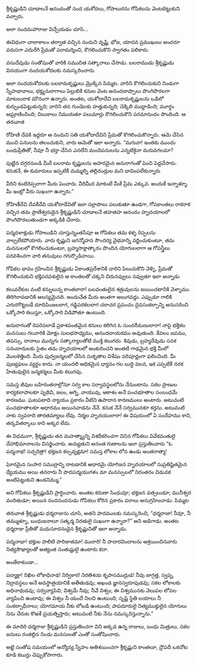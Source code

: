 ﻿శ్రీకృష్ణుడిని చూడాలనే ఆనందంతో నంద యశోదలు, గోపాలురను గోపికలను వెంటబెట్టుకుని వచ్చారు. 

అలా నందమహారాజు విచ్చేయడం చూసి... 

ఈవిధంగా చాలాకాలం తర్వాత వచ్చిన నందుని వృష్ణి, భోజ, యాదవ ప్రముఖులు అందరూ వరుసగా ఎదురేగి ప్రేమతో పరామర్శించి, కౌగలించుకొని స్వాగతం పలికారు. 

వసుదేవుడు సంతోషంతో వారికి సముచిత సత్కారాలు చేసాడు. బలరాముడు శ్రీకృష్ణుడు వినయంగా నందయశోదలకు నమస్కరించారు. 

అలా నందయశోదలకు బలరామకృష్ణులు మ్రొక్కిన పిమ్మట. వారిని కౌగలించుకుని నిండుగా స్నేహభావాలు, భక్త్యనురాగాలు పెల్లుబికి కనుల వెంట అనందబాష్పాలు పొంగిపొరలగా మాటలురాక మౌనంగా ఉన్నారు. అంతట, యశోదాదేవి బలరామకృష్ణులను ఒడిలో కుర్చుండపెట్టుకున్నది; వారిని తన గుండెలకు హత్తుకున్నది; చెక్కిలి ముద్దాడింది; మూర్ధం ఆఘ్రాణించింది; చిబుకాలు నిమురుతూ పలుమార్లు కౌగలించుకొని పరమానందం పొందింది. ఆ తరువాత 

రోహిణి దేవకి ఇద్దరూ ఆ నందుని సతి యశోదాదేవిని ప్రేమతో కౌగలించుకొన్నారు. ఆమె చేసిన మంచి పనులను తలంచుకుని, వారు ఆమెతో ఇలా అన్నారు. “మగువా! ఇంతకు ముందు బంధుప్రీతితో, నీవూ నీ భర్తా చేసిన ఎనలేని మంచిపనులను ఎన్నటికైనా మరువగలమా? 

పుట్టిన దగ్గరనుండి మీరే బలరామ కృష్ణులను అపారమైన అనురాగంతో పెంచి పెద్దచేసారు. కనుకనే, ఈ కుమారులు ఇప్పటికీ మమ్మల్ని తల్లిదండ్రుల మని భావింపలేకున్నారు 

వీరిని కంటిరెప్పలాగా మీరు పెంచారు. వీరిమీద మాకంటే మీకే ప్రేమ ఎక్కువ. అందుకే ఇన్నాళ్ళూ మీ ఇంట్లో వీరు సుఖంగా ఉన్నారు.” 

రోహిణీదేవి దేవకీదేవి యశోదాదేవితో ఇలా సల్లాపాలు పలుకుతూ ఉండగా, గోపకాంతలు రాకరాక వచ్చిన తమ ప్రాణేశ్వరుడైన శ్రీకృష్ణుడిని చూడాలనే తహతహ ఆనందం హృదయాలలో పొంగిపొరలుతుండగా అక్కడికి చేరారు. 

పద్మదళాక్షుడు గోపాలుడిని చూస్తున్నంతసేపూ ఆ గోపికలు తమ కళ్ళ రెప్పలను వాల్చలేకపోయారు. వారు కృష్ణుని జగన్మోహన సౌందర్య వైభవాన్ని వర్ణించుకుంటూ, తమ మనసులలో కౌగలించుకుంటూ, బ్రహ్మసాక్షాత్కారం పొందిన యోగులలాగా ఆ గోపస్త్రీలు పరవశించగా వారి తనువులు గగుర్పొడిచాయి. 

గోపికల భావం గ్రహించిన శ్రీకృష్ణుడు ఏకాంతప్రదేశానికి వారిని పిలుచుకొని వెళ్ళి, ప్రేమతో కౌగలించుకుని భక్తిపరవశులైన ఆ కాంతలతో చక్కని చిరునవ్వులు నవ్వుతూ ఇలా అన్నాడు 

కలువరేకుల వంటి కన్నులున్న కాంతలారా! బలవంతులైన శత్రువులను జయించటానికి వెళ్ళాము. తిరిగిరావడానికి ఆలస్యమైనది. అందుచేత మీరు అంతగా అలుగవద్దు. ఎప్పుడూ గాలికి ఎగురగొట్టబడే దూదిపింజలలాగ, గడ్డిపరకలలాగ చరాచర ప్రపంచం దైవసంకల్పాన్ని అనుసరించి ఒక్కోసారి కలుస్తూ, ఒక్కోసారి విడిపోతూ ఉంటుంది. 

అనురాగంతో రెపరెపలాడే ప్రకాశవంతమైన కనులు కలిగిన ఓ సుందరీమణులారా! నాపై భక్తికల మనసులు గలవారికి మోక్షం సులభసాధ్యము, ఆనందదాయకము అవుతుంది. కేవలం జపము, తపస్సు, దానాలు మున్నగు సత్కార్యాలతోటి ముక్తి కలుగదు. శివుడు, బ్రహ్మదేవుడు సనక సనందాదులకు సైతం తమ హృదయాలలో అంకురించని అంతటి గాఢమైన భక్తి మీలో మొలకెత్తింది. మీరు పుర్వజన్మలలో చేసిన సుకృతాల విశేషం పరిపూర్ణంగా ఫలించింది. మీ పుణ్యఫలం వ్యర్థం కాదు. నా యందలి అధికమైన ధ్యానం గల బుద్ధి వలన, ఇక ఎప్పటికీ నరక హేతువులైన జన్మకర్మలు మీకు కలుగవు. 

సమస్త జీవుల బహిరంతరాల్లోనూ సర్వ కాల సర్వావస్థలలోను నేనుంటాను. సకల ప్రాణుల కార్యకలాపాలకూ పృథివి, జలం, అగ్ని, వాయువు, ఆకాశం అనే పంచభూతాల సంబంధమే కారణము. ఘటపటాది న్యాయం ప్రకారం వీటిని ఉపాదాన కారణములు అంటారు. అటువంటి పంచభూతాలకూ ఆధారము అయినవాడను నేనే. కనుక నేనే సర్వమునకూ కర్తను. అటువంటి నాకు స్వపరాది తారతమ్యాలు లేవు. నిర్మల హృదయులారా! ఈ విషయంలో ఏ సందేహము కాని, తర్కవితర్కాలు కాని అక్కర లేదు. 

ఈ విధముగా, శ్రీకృష్ణుడు తన మహత్మ్యాన్ని విశదీకరించగా వినిన గోపికలు వివేకవంతులై దేహాభిమానాలను విసర్జించారు. అచ్యుతుని అనంత గుణాలను ఇలా ప్రస్తుతించారు “ఓ పద్మనాభ! సచ్చరిత్రా! భక్తజన కల్పవృక్షమా! సమస్త లోకాల లోన ఉండు అంతరాత్మా! 

ఘోరమైన సంసార సముద్రాన్ని దాటడానికి ఆధారమై యోగిజన హృదయాలలో సుప్రతిష్టితమైన ధ్యేయము అయి తనరారు నీ పాదపద్మయుగళం మా మనస్సులలో నిరంతరం విడువక అంటిపెట్టుకుని ఉండనిమ్ము.” 

అని గోపికలు శ్రీకృష్ణుడిని ప్రార్థించారు. అంతట కరుణా సింధువూ; భక్తజన వత్సలుడూ; మునీశ్వర వందితుడూ; అయిన నందనందనుడు గోపికలు కోరిన ప్రకారం వరాలు అనుగ్రహించాడు. పిమ్మట 

తరువాత శ్రీకృష్ణుడు ధర్మరాజును చూసి, అతని పాదములకు నమస్కరించి, “ధర్మరాజా! నీవూ, నీ తమ్ముళ్ళూ, బంధుజనాలూ సత్కర్మ నిరతులై సుఖంగా ఉన్నారా?” అని అడిగాడు. అంతట ధర్మరాజు ప్రీతితో మధుసూదనుడైన శ్రీకృష్ణునితో ఇలా అన్నాడు. 

పద్మనాభా! భక్తుల పాలిటి పారిజాతమా! మురారి! నీ పాదారవిందాలను ఆశ్రయించినవారు నిత్యసౌఖ్యాలతో అత్యంత సంతుష్టులై ఉంటారు కదా. 

అంతేకాకుండా... 

పద్మాక్షా! నిఖిల లోకాధినాథ! నిర్వికార! నిరతిశయ కృపాసముద్రుడ! నీవు జాగ్రత్త, స్వప్న, నిద్రావస్థలు అనే అవస్థాత్రయానికి అతీతుడవు; అఖండ జ్ఞానస్వరూపుడవు; సకల లోకాలకు అధినాథుడవు; సర్వవ్యాపివి; విశ్వమే నీవు; నీవే విశ్వం; ఈ విశ్వమునకు వెలుపల లోపల వ్యాపించి ఉంటావు; ఈ విశ్వం నీ యందే నిలచి ఉంటుంది; సృష్టి స్థితి లయాలు నీ సంకల్పాధీనాలు; యోగమాయ నీకు లోబడి ఉంటుంది; పాపదూరులై నిత్యముక్తులైన యోగులు నిను చేరుట కొఱకే ప్రయత్నిస్తారు; అటువంటి నీకు నేను నమస్కరిస్తున్నాను.” 

ఈ మాదిరి ధర్మరాజు శ్రీకృష్ణుడిని ప్రస్తుతించగా విని అక్కడ ఉన్న రాజులు, బంధు మిత్రులు, సకల జనులు రంజిల్లిన నిండు మనసులతో ఎంతో సంతోషించారు. 

అట్టి సంతోష సమయంలో అన్యోన్య స్నేహం అతిశయించగా శ్రీకృష్ణుని కాంతలూ, ద్రౌపదీ ఒకచోట కూడి కబుర్లు చెప్పుకోసాగారు. 

